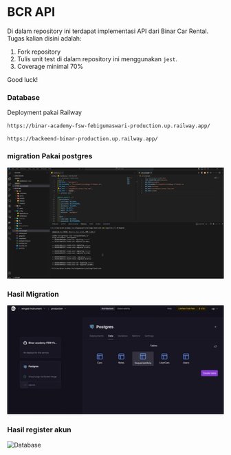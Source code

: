 # BCR API

Di dalam repository ini terdapat implementasi API dari Binar Car Rental.
Tugas kalian disini adalah:
1. Fork repository
2. Tulis unit test di dalam repository ini menggunakan `jest`.
3. Coverage minimal 70%

Good luck!

### Database

Deployment pakai Railway

```shell
https://binar-academy-fsw-febigumaswari-production.up.railway.app/
```

```shell
https://backeend-binar-production.up.railway.app/
```


### migration Pakai postgres

![Database](https://github.com/FebiGumasWari/BInar-academy-FSW-Febigumaswari/blob/master/Challange7/back-end/IMG/Ss%20database%20migration.png)

### Hasil Migration

![Database](https://github.com/FebiGumasWari/BInar-academy-FSW-Febigumaswari/blob/master/Challange7/back-end/IMG/hasil%20Migration.png)

### Hasil register akun
![Database]()

